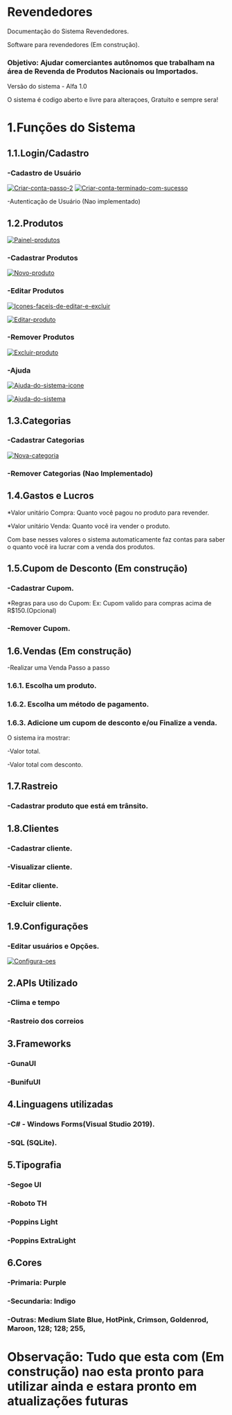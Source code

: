 # Revendedores

Documentação do Sistema Revendedores.

Software para revendedores (Em construção).


### Objetivo: Ajudar comerciantes autônomos que trabalham na área de Revenda de Produtos Nacionais ou Importados.

Versão do sistema - Alfa 1.0

O sistema é codigo aberto e livre para alteraçoes, Gratuito e sempre sera!

# 1.Funções do Sistema

## 1.1.Login/Cadastro

### -Cadastro de Usuário

<a href="https://i.ibb.co/xCvx7hL/Criar-conta-passo-1.png" title="Criar conta passo 1">
<a href="https://ibb.co/gZVsm4v"><img src="https://i.ibb.co/ZzmyG2H/Criar-conta-passo-2.png" alt="Criar-conta-passo-2" border="0"></a>
<a href="https://ibb.co/7yf2Hx6"><img src="https://i.ibb.co/Jk15NWM/Criar-conta-terminado-com-sucesso.png" alt="Criar-conta-terminado-com-sucesso" border="0"></a>


-Autenticação de Usuário (Nao implementado)

## 1.2.Produtos

<a href="https://ibb.co/6BxQP7W"><img src="https://i.ibb.co/ZmP98pM/Painel-produtos.png" alt="Painel-produtos" border="0"></a>


### -Cadastrar Produtos

<a href="https://ibb.co/mtpBq3K"><img src="https://i.ibb.co/DkdbCZF/Novo-produto.png" alt="Novo-produto" border="0"></a>

### -Editar Produtos

<a href="https://imgbb.com/"><img src="https://i.ibb.co/TmRZ5Jc/Icones-faceis-de-editar-e-excluir.png" alt="Icones-faceis-de-editar-e-excluir" border="0">

<a href="https://ibb.co/4sFjLsX"><img src="https://i.ibb.co/M8gRH8t/Editar-produto.png" alt="Editar-produto" border="0"></a>


### -Remover Produtos

<a href="https://ibb.co/RzNnwK5"><img src="https://i.ibb.co/qkCGQ8Z/Excluir-produto.png" alt="Excluir-produto" border="0"></a>

### -Ajuda 

<a href="https://imgbb.com/"><img src="https://i.ibb.co/JmC0xnS/Ajuda-do-sistema-icone.png" alt="Ajuda-do-sistema-icone" border="0"></a>

<a href="https://ibb.co/4Z1dyR2"><img src="https://i.ibb.co/d0mg94t/Ajuda-do-sistema.png" alt="Ajuda-do-sistema" border="0"></a>

## 1.3.Categorias
### -Cadastrar Categorias

<a href="https://ibb.co/6vr6h66"><img src="https://i.ibb.co/XyjmBmm/Nova-categoria.png" alt="Nova-categoria" border="0"></a>

### -Remover Categorias (Nao Implementado)

## 1.4.Gastos e Lucros
*Valor unitário Compra: Quanto você pagou no produto para revender.

*Valor unitário Venda: Quanto você ira vender o produto.

Com base nesses valores o sistema automaticamente faz contas para saber o quanto você ira lucrar com a venda dos produtos.

## 1.5.Cupom de Desconto (Em construção)

### -Cadastrar Cupom.

*Regras para uso do Cupom: Ex: Cupom valido para compras acima de R$150.(Opcional)

### -Remover Cupom.

## 1.6.Vendas (Em construção)
-Realizar uma Venda
Passo a passo
### 1.6.1. Escolha um produto.
### 1.6.2. Escolha um método de pagamento.
### 1.6.3. Adicione um cupom de desconto e/ou Finalize a venda.

O sistema ira mostrar:

-Valor total.

-Valor total com desconto.

## 1.7.Rastreio

### -Cadastrar produto que está em trânsito.

## 1.8.Clientes

### -Cadastrar cliente.

### -Visualizar cliente.

### -Editar cliente.

### -Excluir cliente.

## 1.9.Configurações

### -Editar usuários e Opções.

<a href="https://ibb.co/4dxxRH1"><img src="https://i.ibb.co/rsJJ2Vd/Configura-oes.png" alt="Configura-oes" border="0"></a>

## 2.APIs Utilizado

### -Clima e tempo

### -Rastreio dos correios

## 3.Frameworks

### -GunaUI

### -BunifuUI

## 4.Linguagens utilizadas

### -C# - Windows Forms(Visual Studio 2019).

### -SQL (SQLite).

## 5.Tipografia

### -Segoe UI

### -Roboto TH

### -Poppins Light

### -Poppins ExtraLight

## 6.Cores

### -Primaria: Purple

### -Secundaria: Indigo

### -Outras: Medium Slate Blue, HotPink, Crimson, Goldenrod, Maroon, 128; 128; 255,


# Observação: Tudo que esta com (Em construção) nao esta pronto para utilizar ainda e estara pronto em atualizações futuras
